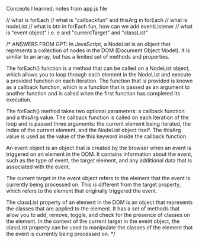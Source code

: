 Concepts I learned: notes from app.js file

// what is forEach
// what is "callbackfun" and thisArg in forEach
// what is nodeList
// what is btn in forEach fun, how can we add eventListener
// what is "event object" i.e. e and "currentTarget" and "classList"

/*
    ANSWERS FROM GPT:
    In JavaScript, a NodeList is an object that represents a collection of nodes in the DOM (Document Object Model). It is similar to an array, but has a limited set of methods and properties.

The forEach() function is a method that can be called on a NodeList object, which allows you to loop through each element in the NodeList and execute a provided function on each iteration. The function that is provided is known as a callback function, which is a function that is passed as an argument to another function and is called when the first function has completed its execution.

The forEach() method takes two optional parameters: a callback function and a thisArg value. The callback function is called on each iteration of the loop and is passed three arguments: the current element being iterated, the index of the current element, and the NodeList object itself. The thisArg value is used as the value of the this keyword inside the callback function.

An event object is an object that is created by the browser when an event is triggered on an element in the DOM. It contains information about the event, such as the type of event, the target element, and any additional data that is associated with the event.

The current target in the event object refers to the element that the event is currently being processed on. This is different from the target property, which refers to the element that originally triggered the event.

The classList property of an element in the DOM is an object that represents the classes that are applied to the element. It has a set of methods that allow you to add, remove, toggle, and check for the presence of classes on the element. In the context of the current target in the event object, the classList property can be used to manipulate the classes of the element that the event is currently being processed on.
*/
